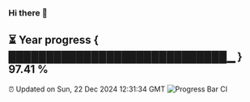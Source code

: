 ### Hi there 👋
⏳ Year progress { █████████████████████████████▁ } 97.41 %
---
⏰ Updated on Sun, 22 Dec 2024 12:31:34 GMT
![Progress Bar CI](https://github.com/liununu/liununu/workflows/Progress%20Bar%20CI/badge.svg)
